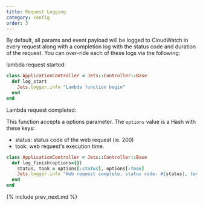```yaml
---
title: Request Logging
category: config
order: 3
---
```


By default, all params and event payload will be logged to CloudWatch in every request along with a completion log with the status code and duration of the request. You can over-ride each of these logs via the following:

lambda request started:

```ruby
class ApplicationController < Jets::Controller::Base
  def log_start
    Jets.logger.info "Lambda function begin"
  end
end
```

Lambda request completed:

This function accepts a options parameter. The `options` value is a Hash with these keys:

* status: status code of the web request (ie. 200)
* took: web request's execution time.

```ruby
class ApplicationController < Jets::Controller::Base
  def log_finish(options={})
    status, took = options[:status], options[:took]
    Jets.logger.info "Web request complete, status code: #{status}, took: #{took}s"
  end
end
```

{% include prev_next.md %}
